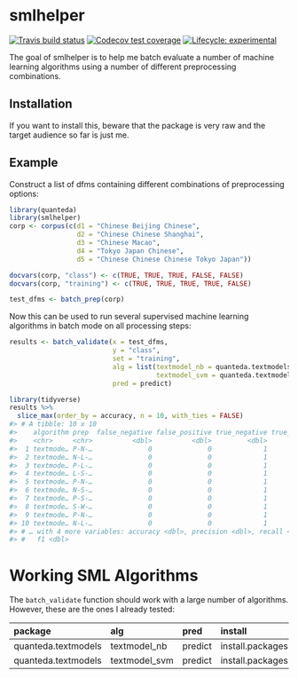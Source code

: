 
<!-- README.md is generated from README.Rmd. Please edit that file -->

# smlhelper

<!-- badges: start -->

[![Travis build
status](https://travis-ci.com/JBGruber/smlhelper.svg?branch=master)](https://travis-ci.com/JBGruber/smlhelper)
[![Codecov test
coverage](https://codecov.io/gh/JBGruber/smlhelper/branch/master/graph/badge.svg)](https://codecov.io/gh/JBGruber/smlhelper?branch=master)
[![Lifecycle:
experimental](https://img.shields.io/badge/lifecycle-experimental-orange.svg)](https://www.tidyverse.org/lifecycle/#experimental)
<!-- badges: end -->

The goal of smlhelper is to help me batch evaluate a number of machine
learning algorithms using a number of different preprocessing
combinations.

## Installation

If you want to install this, beware that the package is very raw and the
target audience so far is just me.

## Example

Construct a list of dfms containing different combinations of
preprocessing options:

``` r
library(quanteda)
library(smlhelper)
corp <- corpus(c(d1 = "Chinese Beijing Chinese",
                 d2 = "Chinese Chinese Shanghai",
                 d3 = "Chinese Macao",
                 d4 = "Tokyo Japan Chinese",
                 d5 = "Chinese Chinese Chinese Tokyo Japan"))

docvars(corp, "class") <- c(TRUE, TRUE, TRUE, FALSE, FALSE)
docvars(corp, "training") <- c(TRUE, TRUE, TRUE, TRUE, FALSE)

test_dfms <- batch_prep(corp)
```

Now this can be used to run several supervised machine learning
algorithms in batch mode on all processing steps:

``` r
results <- batch_validate(x = test_dfms,
                          y = "class",
                          set = "training",
                          alg = list(textmodel_nb = quanteda.textmodels::textmodel_nb,
                                     textmodel_svm = quanteda.textmodels::textmodel_svm),
                          pred = predict)
```

``` r
library(tidyverse)
results %>% 
  slice_max(order_by = accuracy, n = 10, with_ties = FALSE)
#> # A tibble: 10 x 10
#>    algorithm prep  false_negative false_positive true_negative true_positive
#>    <chr>     <chr>          <dbl>          <dbl>         <dbl>         <dbl>
#>  1 textmode… P-N-…              0              0             1             0
#>  2 textmode… N-L-…              0              0             1             0
#>  3 textmode… P-L-…              0              0             1             0
#>  4 textmode… L-S-…              0              0             1             0
#>  5 textmode… P-N-…              0              0             1             0
#>  6 textmode… N-S-…              0              0             1             0
#>  7 textmode… P-S-…              0              0             1             0
#>  8 textmode… S-W-…              0              0             1             0
#>  9 textmode… P-N-…              0              0             1             0
#> 10 textmode… N-L-…              0              0             1             0
#> # … with 4 more variables: accuracy <dbl>, precision <dbl>, recall <dbl>,
#> #   f1 <dbl>
```

# Working SML Algorithms

The `batch_validate` function should work with a large number of
algorithms. However, these are the ones I already tested:

| package             | alg            | pred    | install                                 |
| :------------------ | :------------- | :------ | :-------------------------------------- |
| quanteda.textmodels | textmodel\_nb  | predict | install.packages(‘quanteda.textmodels’) |
| quanteda.textmodels | textmodel\_svm | predict | install.packages(‘quanteda.textmodels’) |
